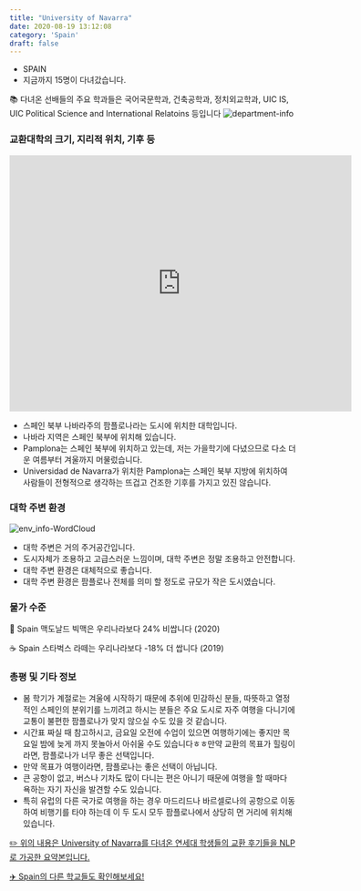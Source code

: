 ```yaml
---
title: "University of Navarra"
date: 2020-08-19 13:12:08
category: 'Spain'
draft: false
---
```



* SPAIN
* 지금까지 15명이 다녀갔습니다. 

📚 다녀온 선배들의 주요 학과들은 국어국문학과, 건축공학과, 정치외교학과, UIC IS, UIC Political Science and International Relatoins 등입니다
![department-info](../plots/ES000015.png)
### 교환대학의 크기, 지리적 위치, 기후 등
<iframe
width="600"
height="450"
frameborder="0" style="border:0"
src="https://www.google.com/maps/embed/v1/place?key=AIzaSyC9e1AME-pVmWC4hBpFdu5S4dKzyepa3HQ&q=University+of+Navarra&center=42.8014918,-1.6597366000000002&zoom=14" allowfullscreen>
</iframe>

* 스페인 북부 나바라주의 팜플로나라는 도시에 위치한 대학입니다.
* 나바라 지역은 스페인 북부에 위치해 있습니다.
* Pamplona는 스페인 북부에 위치하고 있는데, 저는 가을학기에 다녔으므로 다소 더운 여름부터 겨울까지 머물렀습니다.
* Universidad de Navarra가 위치한 Pamplona는 스페인 북부 지방에 위치하여 사람들이 전형적으로 생각하는 뜨겁고 건조한 기후를 가지고 있진 않습니다.


### 대학 주변 환경

![env_info-WordCloud](../univ_wordclouds_okt/env_info/ES000015_env_info_okt.png)

* 대학 주변은 거의 주거공간입니다.
* 도시자체가 조용하고 고급스러운 느낌이며, 대학 주변은 정말 조용하고 안전합니다.
* 대학 주변 환경은 대체적으로 좋습니다.
* 대학 주변 환경은 팜플로나 전체를 의미 할 정도로 규모가 작은 도시였습니다.


### 물가 수준 
🍔 Spain 맥도날드 빅맥은 우리나라보다 24% 비쌉니다 (2020)

☕️ Spain 스타벅스 라떼는 우리나라보다 -18% 더 쌉니다 (2019)

### 총평 및 기타 정보
* 봄 학기가 계절로는 겨울에 시작하기 때문에 추위에 민감하신 분들, 따뜻하고 열정적인 스페인의 분위기를 느끼려고 하시는 분들은 주요 도시로 자주 여행을 다니기에 교통이 불편한 팜플로나가 맞지 않으실 수도 있을 것 같습니다.
* 시간표 짜실 때 참고하시고, 금요일 오전에 수업이 있으면 여행하기에는 좋지만 목요일 밤에 늦게 까지 못놀아서 아쉬울 수도 있습니다ㅎㅎ만약 교환의 목표가 힐링이라면, 팜플로나가 너무 좋은 선택입니다.
* 만약 목표가 여행이라면, 팜플로나는 좋은 선택이 아닙니다.
* 큰 공항이 없고, 버스나 기차도 많이 다니는 편은 아니기 때문에 여행을 할 때마다 욕하는 자기 자신을 발견할 수도 있습니다.
* 특히 유럽의 다른 국가로 여행을 하는 경우 마드리드나 바르셀로나의 공항으로 이동하여 비행기를 타야 하는데 이 두 도시 모두 팜플로나에서 상당히 먼 거리에 위치해 있습니다.


[✏️ 위의 내용은 University of Navarra를 다녀온 연세대 학생들의 교환 후기들을 NLP로 가공한 요약본입니다.](http://oia.yonsei.ac.kr/partner/expReport.asp?ucode=ES000015&bgbn=A)

[✈️ Spain의 다른 학교들도 확인해보세요!](https://yonsei-exchange.netlify.app/?category=Spain)
